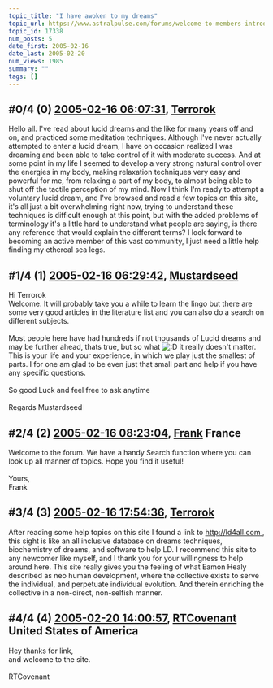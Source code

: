 ```yaml
---
topic_title: "I have awoken to my dreams"
topic_url: https://www.astralpulse.com/forums/welcome-to-members-introductions!/i-have-awoken-to-my-dreams
topic_id: 17338
num_posts: 5
date_first: 2005-02-16
date_last: 2005-02-20
num_views: 1985
summary: ""
tags: []
---
```


## \#0/4 (0) [2005-02-16 06:07:31](https://www.astralpulse.com/forums/index.php?msg=150003), [Terrorok](https://www.astralpulse.com/forums/profile/?u=8398)  ##
<section>
Hello all. I've read about lucid dreams and the like for many years off and on, and practiced some meditation techniques. Although I've never actually attempted to enter a lucid dream, I have on occasion realized I was dreaming and been able to take control of it with moderate success. And at some point in my life I seemed to develop a very strong natural control over the energies in my body, making relaxation techniques very easy and powerful for me, from relaxing a part of my body, to almost being able to shut off the tactile perception of my mind. Now I think I'm ready to attempt a voluntary lucid dream, and I've browsed and read a few topics on this site, it's all just a bit overwhelming right now, trying to understand these techniques is difficult enough at this point, but with the added problems of terminology it's a little hard to understand what people are saying, is there any reference that would explain the different terms? I look forward to becoming an active member of this vast community, I just need a little help finding my ethereal sea legs.
</section>

## \#1/4 (1) [2005-02-16 06:29:42](https://www.astralpulse.com/forums/index.php?msg=150006), [Mustardseed](https://www.astralpulse.com/forums/profile/?u=2232)  ##
<section>
Hi Terrorok
<br>
Welcome. It will probably take you a while to learn the lingo but there are some very good articles in the literature list and you can also do a search on different subjects.
<br>
<br>
Most people here have had hundreds if not thousands of Lucid dreams and may be further ahead, thats true, but so what
<img alt=":D" class="smiley" src="https://www.astralpulse.com/forums/Smileys/fugue/cheesy.png" title="Cheesy"/>
it really doesn't matter. This is your life and your experience, in which we play just the smallest of parts. I for one am glad to be even just that small part and help if you have any specific questions.
<br>
<br>
So good Luck and feel free to ask anytime
<br>
<br>
Regards Mustardseed
</section>

## \#2/4 (2) [2005-02-16 08:23:04](https://www.astralpulse.com/forums/index.php?msg=150017), [Frank](https://www.astralpulse.com/forums/profile/?u=359) France ##
<section>
Welcome to the forum. We have a handy Search function where you can look up all manner of topics. Hope you find it useful!
<br>
<br>
Yours,
<br>
Frank
</section>

## \#3/4 (3) [2005-02-16 17:54:36](https://www.astralpulse.com/forums/index.php?msg=150139), [Terrorok](https://www.astralpulse.com/forums/profile/?u=8398)  ##
<section>
After reading some help topics on this site I found a link to
<a class="bbc_link" href="http://ld4all.com" rel="noopener" target="_blank">
 http://ld4all.com
</a>
, this sight is like an all inclusive database on dreams techniques, biochemistry of dreams, and software to help LD. I recommend this site to any newcomer like myself, and I thank you for your willingness to help around here. This site really gives you the feeling of what Eamon Healy described as neo human development, where the collective exists to serve the individual, and perpetuate individual evolution. And therein enriching the collective in a non-direct, non-selfish manner.
</section>

## \#4/4 (4) [2005-02-20 14:00:57](https://www.astralpulse.com/forums/index.php?msg=150915), [RTCovenant](https://www.astralpulse.com/forums/profile/?u=8389) United States of America ##
<section>
Hey thanks for link,
<br>
and welcome to the site.
<br>
<br>
RTCovenant
</section>
